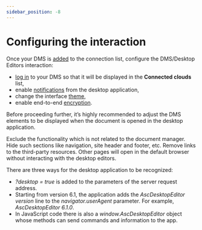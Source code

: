 ```yaml
---
sidebar_position: -8
---
```


# Configuring the interaction

Once your DMS is [added](./adding-a-dms-provider.md) to the connection list, configure the DMS/Desktop Editors interaction:

- [log in](./login-and-logout.md) to your DMS so that it will be displayed in the **Connected clouds** list,
- enable [notifications](./sending-notifications.md) from the desktop application,
- change the interface [theme](./changing-a-theme.md),
- enable end-to-end [encryption](./encryption/encryption.md).

Before proceeding further, it’s highly recommended to adjust the DMS elements to be displayed when the document is opened in the desktop application.

Exclude the functionality which is not related to the document manager. Hide such sections like navigation, site header and footer, etc. Remove links to the third-party resources. Other pages will open in the default browser without interacting with the desktop editors.

There are three ways for the desktop application to be recognized:

- *?desktop = true* is added to the parameters of the server request address.
- Starting from version 6.1, the application adds the *AscDesktopEditor $version$* line to the *navigator.userAgent* parameter. For example, *AscDesktopEditor 6.1.0*.
- In JavaScript code there is also a *window\.AscDesktopEditor* object whose methods can send commands and information to the app.
